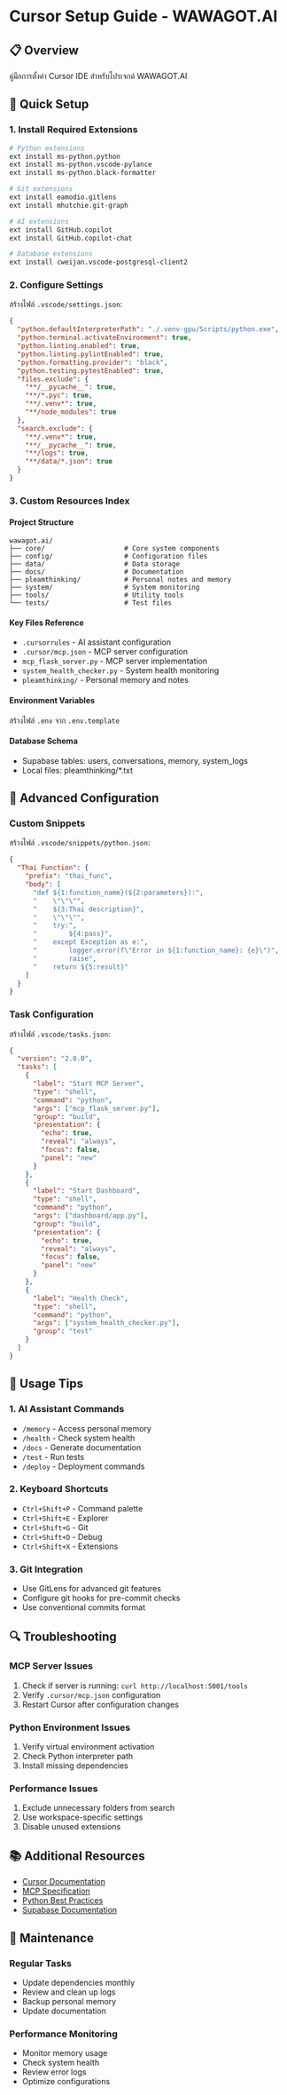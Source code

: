 # Cursor Setup Guide - WAWAGOT.AI

## 📋 Overview
คู่มือการตั้งค่า Cursor IDE สำหรับโปรเจกต์ WAWAGOT.AI

## 🚀 Quick Setup

### 1. Install Required Extensions
```bash
# Python extensions
ext install ms-python.python
ext install ms-python.vscode-pylance
ext install ms-python.black-formatter

# Git extensions
ext install eamodio.gitlens
ext install mhutchie.git-graph

# AI extensions
ext install GitHub.copilot
ext install GitHub.copilot-chat

# Database extensions
ext install cweijan.vscode-postgresql-client2
```

### 2. Configure Settings
สร้างไฟล์ `.vscode/settings.json`:
```json
{
  "python.defaultInterpreterPath": "./.venv-gpu/Scripts/python.exe",
  "python.terminal.activateEnvironment": true,
  "python.linting.enabled": true,
  "python.linting.pylintEnabled": true,
  "python.formatting.provider": "black",
  "python.testing.pytestEnabled": true,
  "files.exclude": {
    "**/__pycache__": true,
    "**/*.pyc": true,
    "**/.venv*": true,
    "**/node_modules": true
  },
  "search.exclude": {
    "**/.venv*": true,
    "**/__pycache__": true,
    "**/logs": true,
    "**/data/*.json": true
  }
}
```

### 3. Custom Resources Index

#### Project Structure
```
wawagot.ai/
├── core/                    # Core system components
├── config/                  # Configuration files
├── data/                    # Data storage
├── docs/                    # Documentation
├── pleamthinking/           # Personal notes and memory
├── system/                  # System monitoring
├── tools/                   # Utility tools
└── tests/                   # Test files
```

#### Key Files Reference
- `.cursorrules` - AI assistant configuration
- `.cursor/mcp.json` - MCP server configuration
- `mcp_flask_server.py` - MCP server implementation
- `system_health_checker.py` - System health monitoring
- `pleamthinking/` - Personal memory and notes

#### Environment Variables
สร้างไฟล์ `.env` จาก `.env.template`

#### Database Schema
- Supabase tables: users, conversations, memory, system_logs
- Local files: pleamthinking/*.txt

## 🔧 Advanced Configuration

### Custom Snippets
สร้างไฟล์ `.vscode/snippets/python.json`:
```json
{
  "Thai Function": {
    "prefix": "thai_func",
    "body": [
      "def ${1:function_name}(${2:parameters}):",
      "    \"\"\"",
      "    ${3:Thai description}",
      "    \"\"\"",
      "    try:",
      "        ${4:pass}",
      "    except Exception as e:",
      "        logger.error(f\"Error in ${1:function_name}: {e}\")",
      "        raise",
      "    return ${5:result}"
    ]
  }
}
```

### Task Configuration
สร้างไฟล์ `.vscode/tasks.json`:
```json
{
  "version": "2.0.0",
  "tasks": [
    {
      "label": "Start MCP Server",
      "type": "shell",
      "command": "python",
      "args": ["mcp_flask_server.py"],
      "group": "build",
      "presentation": {
        "echo": true,
        "reveal": "always",
        "focus": false,
        "panel": "new"
      }
    },
    {
      "label": "Start Dashboard",
      "type": "shell",
      "command": "python",
      "args": ["dashboard/app.py"],
      "group": "build",
      "presentation": {
        "echo": true,
        "reveal": "always",
        "focus": false,
        "panel": "new"
      }
    },
    {
      "label": "Health Check",
      "type": "shell",
      "command": "python",
      "args": ["system_health_checker.py"],
      "group": "test"
    }
  ]
}
```

## 🎯 Usage Tips

### 1. AI Assistant Commands
- `/memory` - Access personal memory
- `/health` - Check system health
- `/docs` - Generate documentation
- `/test` - Run tests
- `/deploy` - Deployment commands

### 2. Keyboard Shortcuts
- `Ctrl+Shift+P` - Command palette
- `Ctrl+Shift+E` - Explorer
- `Ctrl+Shift+G` - Git
- `Ctrl+Shift+D` - Debug
- `Ctrl+Shift+X` - Extensions

### 3. Git Integration
- Use GitLens for advanced git features
- Configure git hooks for pre-commit checks
- Use conventional commits format

## 🔍 Troubleshooting

### MCP Server Issues
1. Check if server is running: `curl http://localhost:5001/tools`
2. Verify `.cursor/mcp.json` configuration
3. Restart Cursor after configuration changes

### Python Environment Issues
1. Verify virtual environment activation
2. Check Python interpreter path
3. Install missing dependencies

### Performance Issues
1. Exclude unnecessary folders from search
2. Use workspace-specific settings
3. Disable unused extensions

## 📚 Additional Resources

- [Cursor Documentation](https://cursor.sh/docs)
- [MCP Specification](https://modelcontextprotocol.io/)
- [Python Best Practices](https://docs.python-guide.org/)
- [Supabase Documentation](https://supabase.com/docs)

## 🔄 Maintenance

### Regular Tasks
- Update dependencies monthly
- Review and clean up logs
- Backup personal memory
- Update documentation

### Performance Monitoring
- Monitor memory usage
- Check system health
- Review error logs
- Optimize configurations 
